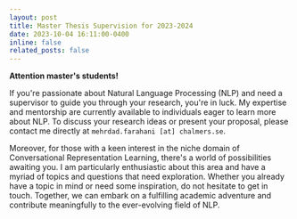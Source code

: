```yaml
---
layout: post
title: Master Thesis Supervision for 2023-2024
date: 2023-10-04 16:11:00-0400
inline: false
related_posts: false
---
```


**Attention master's students!** 

If you're passionate about Natural Language Processing (NLP) and need a supervisor to guide you through your research, you're in luck. My expertise and mentorship are currently available to individuals eager to learn more about NLP. To discuss your research ideas or present your proposal, please contact me directly at `mehrdad.farahani [at] chalmers.se`.

Moreover, for those with a keen interest in the niche domain of Conversational Representation Learning, there's a world of possibilities awaiting you. I am particularly enthusiastic about this area and have a myriad of topics and questions that need exploration. Whether you already have a topic in mind or need some inspiration, do not hesitate to get in touch. Together, we can embark on a fulfilling academic adventure and contribute meaningfully to the ever-evolving field of NLP.
